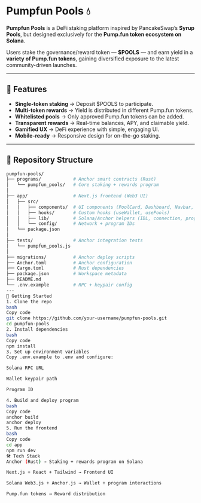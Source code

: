 # Pumpfun Pools 💧

**Pumpfun Pools** is a DeFi staking platform inspired by PancakeSwap’s **Syrup Pools**, but designed exclusively for the **Pump.fun token ecosystem on Solana**.  

Users stake the governance/reward token — **$POOLS** — and earn yield in a **variety of Pump.fun tokens**, gaining diversified exposure to the latest community-driven launches.  

---

## 🌟 Features
- **Single-token staking** → Deposit $POOLS to participate.  
- **Multi-token rewards** → Yield is distributed in different Pump.fun tokens.  
- **Whitelisted pools** → Only approved Pump.fun tokens can be added.  
- **Transparent rewards** → Real-time balances, APY, and claimable yield.  
- **Gamified UX** → DeFi experience with simple, engaging UI.  
- **Mobile-ready** → Responsive design for on-the-go staking.  

---

## 📂 Repository Structure
```bash
pumpfun-pools/
├── programs/            # Anchor smart contracts (Rust)
│   └── pumpfun_pools/   # Core staking + rewards program
│
├── app/                 # Next.js frontend (Web3 UI)
│   ├── src/
│   │   ├── components/  # UI components (PoolCard, Dashboard, Navbar, etc.)
│   │   ├── hooks/       # Custom hooks (useWallet, usePools)
│   │   ├── lib/         # Solana/Anchor helpers (IDL, connection, program)
│   │   └── config/      # Network + program IDs
│   └── package.json
│
├── tests/               # Anchor integration tests
│   └── pumpfun_pools.js
│
├── migrations/          # Anchor deploy scripts
├── Anchor.toml          # Anchor configuration
├── Cargo.toml           # Rust dependencies
├── package.json         # Workspace metadata
├── README.md
└── .env.example         # RPC + keypair config
---
🚀 Getting Started
1. Clone the repo
bash
Copy code
git clone https://github.com/your-username/pumpfun-pools.git
cd pumpfun-pools
2. Install dependencies
bash
Copy code
npm install
3. Set up environment variables
Copy .env.example to .env and configure:

Solana RPC URL

Wallet keypair path

Program ID

4. Build and deploy program
bash
Copy code
anchor build
anchor deploy
5. Run the frontend
bash
Copy code
cd app
npm run dev
🛠️ Tech Stack
Anchor (Rust) → Staking + rewards program on Solana

Next.js + React + Tailwind → Frontend UI

Solana Web3.js + Anchor.js → Wallet + program interactions

Pump.fun tokens → Reward distribution
